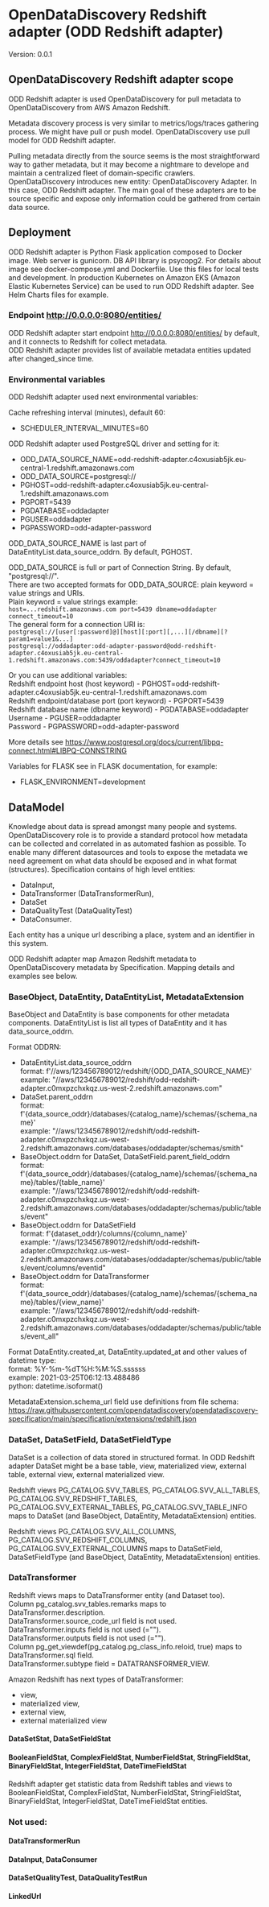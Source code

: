 # OpenDataDiscovery Redshift adapter (ODD Redshift adapter)

Version: 0.0.1

## OpenDataDiscovery Redshift adapter scope

ODD Redshift adapter is used OpenDataDiscovery for pull metadata to OpenDataDiscovery from AWS Amazon Redshift.

Metadata discovery process is very similar to metrics/logs/traces gathering process. We might have pull or push model.
OpenDataDiscovery use pull model for ODD Redshift adapter.

Pulling metadata directly from the source seems is the most straightforward way to gather metadata,
but it may become a nightmare to develope and maintain a centralized fleet of domain-specific crawlers.
OpenDataDiscovery introduces new entity: OpenDataDiscovery Adapter. In this case, ODD Redshift adapter.
The main goal of these adapters are to be source specific and expose only information
could be gathered from certain data source.

## Deployment

ODD Redshift adapter is Python Flask application composed to Docker image.
Web server is gunicorn. DB API library is psycopg2.
For details about image see docker-compose.yml and Dockerfile. Use this files for local tests and development.
In production Kubernetes on Amazon EKS (Amazon Elastic Kubernetes Service) can be used to run ODD Redshift adapter.
See Helm Charts files for example.

### Endpoint http://0.0.0.0:8080/entities/

ODD Redshift adapter start endpoint http://0.0.0.0:8080/entities/ by default,
and it connects to Redshift for collect metadata.  
ODD Redshift adapter provides list of available metadata entities updated after changed_since time.

### Environmental variables

ODD Redshift adapter used next environmental variables:

Cache refreshing interval (minutes), default 60:
- SCHEDULER_INTERVAL_MINUTES=60

ODD Redshift adapter used PostgreSQL driver and setting for it:
- ODD_DATA_SOURCE_NAME=odd-redshift-adapter.c4oxusiab5jk.eu-central-1.redshift.amazonaws.com
- ODD_DATA_SOURCE=postgresql://
- PGHOST=odd-redshift-adapter.c4oxusiab5jk.eu-central-1.redshift.amazonaws.com
- PGPORT=5439
- PGDATABASE=oddadapter
- PGUSER=oddadapter
- PGPASSWORD=odd-adapter-password

ODD_DATA_SOURCE_NAME is last part of DataEntityList.data_source_oddrn. By default, PGHOST.

ODD_DATA_SOURCE is full or part of Connection String. By default, "postgresql://".  
There are two accepted formats for ODD_DATA_SOURCE: plain keyword = value strings and URIs.  
Plain keyword = value strings example:  
```host=...redshift.amazonaws.com port=5439 dbname=oddadapter connect_timeout=10```  
The general form for a connection URI is:  
```postgresql://[user[:password]@][host][:port][,...][/dbname][?param1=value1&...]```  
```postgresql://oddadapter:odd-adapter-password@odd-redshift-adapter.c4oxusiab5jk.eu-central-1.redshift.amazonaws.com:5439/oddadapter?connect_timeout=10```

Or you can use additional variables:  
Redshift endpoint host (host keyword) - PGHOST=odd-redshift-adapter.c4oxusiab5jk.eu-central-1.redshift.amazonaws.com  
Redshift endpoint/database port (port keyword) - PGPORT=5439  
Redshift database name (dbname keyword) - PGDATABASE=oddadapter  
Username - PGUSER=oddadapter  
Password - PGPASSWORD=odd-adapter-password

More details see https://www.postgresql.org/docs/current/libpq-connect.html#LIBPQ-CONNSTRING

Variables for FLASK see in FLASK documentation, for example:
- FLASK_ENVIRONMENT=development

## DataModel

Knowledge about data is spread amongst many people and systems.
OpenDataDiscovery role is to provide a standard protocol how metadata can be collected and
correlated in as automated fashion as possible.
To enable many different datasources and tools to expose the metadata we need agreement
on what data should be exposed and in what format (structures).
Specification contains of high level entities:
- DataInput,
- DataTransformer (DataTransformerRun),
- DataSet
- DataQualityTest (DataQualityTest)
- DataConsumer.

Each entity has a unique url describing a place, system and an identifier in this system.

ODD Redshift adapter map Amazon Redshift metadata to OpenDataDiscovery metadata by Specification.
Mapping details and examples see below.

### BaseObject, DataEntity, DataEntityList, MetadataExtension

BaseObject and DataEntity is base components for other metadata components.
DataEntityList is list all types of DataEntity and it has data_source_oddrn.

Format ODDRN:
- DataEntityList.data_source_oddrn  
  format: f'//aws/123456789012/redshift/{ODD_DATA_SOURCE_NAME}'  
  example: "//aws/123456789012/redshift/odd-redshift-adapter.c0mxpzchxkqz.us-west-2.redshift.amazonaws.com"
- DataSet.parent_oddrn  
  format: f'{data_source_oddr}/databases/{catalog_name}/schemas/{schema_name}'  
  example: "//aws/123456789012/redshift/odd-redshift-adapter.c0mxpzchxkqz.us-west-2.redshift.amazonaws.com/databases/oddadapter/schemas/smith"
- BaseObject.oddrn for DataSet, DataSetField.parent_field_oddrn  
  format: f'{data_source_oddr}/databases/{catalog_name}/schemas/{schema_name}/tables/{table_name}'  
  example: "//aws/123456789012/redshift/odd-redshift-adapter.c0mxpzchxkqz.us-west-2.redshift.amazonaws.com/databases/oddadapter/schemas/public/tables/event"
- BaseObject.oddrn for DataSetField  
  format: f'{dataset_oddr}/columns/{column_name}'  
  example: "//aws/123456789012/redshift/odd-redshift-adapter.c0mxpzchxkqz.us-west-2.redshift.amazonaws.com/databases/oddadapter/schemas/public/tables/event/columns/eventid"
- BaseObject.oddrn for DataTransformer  
  format: f'{data_source_oddr}/databases/{catalog_name}/schemas/{schema_name}/tables/{view_name}'  
  example: "//aws/123456789012/redshift/odd-redshift-adapter.c0mxpzchxkqz.us-west-2.redshift.amazonaws.com/databases/oddadapter/schemas/public/tables/event_all"


Format DataEntity.created_at, DataEntity.updated_at and other values of datetime type:  
format: %Y-%m-%dT%H:%M:%S.ssssss  
example: 2021-03-25T06:12:13.488486  
python: datetime.isoformat()

MetadataExtension.schema_url field use definitions from file schema:  
https://raw.githubusercontent.com/opendatadiscovery/opendatadiscovery-specification/main/specification/extensions/redshift.json

### DataSet, DataSetField, DataSetFieldType

DataSet is a collection of data stored in structured format.
In ODD Redshift adapter DataSet might be a base table, view, materialized view, external table,
external view, external materialized view.

Redshift views PG_CATALOG.SVV_TABLES, PG_CATALOG.SVV_ALL_TABLES, PG_CATALOG.SVV_REDSHIFT_TABLES, PG_CATALOG.SVV_EXTERNAL_TABLES, PG_CATALOG.SVV_TABLE_INFO
maps to DataSet (and BaseObject, DataEntity, MetadataExtension) entities.

Redshift views PG_CATALOG.SVV_ALL_COLUMNS, PG_CATALOG.SVV_REDSHIFT_COLUMNS, PG_CATALOG.SVV_EXTERNAL_COLUMNS
maps to DataSetField, DataSetFieldType (and BaseObject, DataEntity, MetadataExtension) entities.


### DataTransformer

Redshift views maps to DataTransformer entity (and Dataset too).  
Column pg_catalog.svv_tables.remarks maps to DataTransformer.description.  
DataTransformer.source_code_url field is not used.  
DataTransformer.inputs field is not used (="").  
DataTransformer.outputs field is not used (="").  
Column pg_get_viewdef(pg_catalog.pg_class_info.reloid, true) maps to DataTransformer.sql field.  
DataTransformer.subtype field = DATATRANSFORMER_VIEW.  

Amazon Redshift has next types of DataTransformer:
- view,
- materialized view,
- external view,
- external materialized view

#### DataSetStat, DataSetFieldStat
#### BooleanFieldStat, ComplexFieldStat, NumberFieldStat, StringFieldStat, BinaryFieldStat, IntegerFieldStat, DateTimeFieldStat

Redshift adapter get statistic data from Redshift tables and views to BooleanFieldStat, ComplexFieldStat, 
NumberFieldStat, StringFieldStat, BinaryFieldStat, IntegerFieldStat, DateTimeFieldStat entities.

### Not used:
#### DataTransformerRun
#### DataInput, DataConsumer
#### DataSetQualityTest, DataQualityTestRun
#### LinkedUrl

